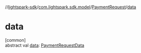 //[lightspark-sdk](../../../index.md)/[com.lightspark.sdk.model](../index.md)/[PaymentRequest](index.md)/[data](data.md)

# data

[common]\
abstract val [data](data.md): [PaymentRequestData](../-payment-request-data/index.md)
